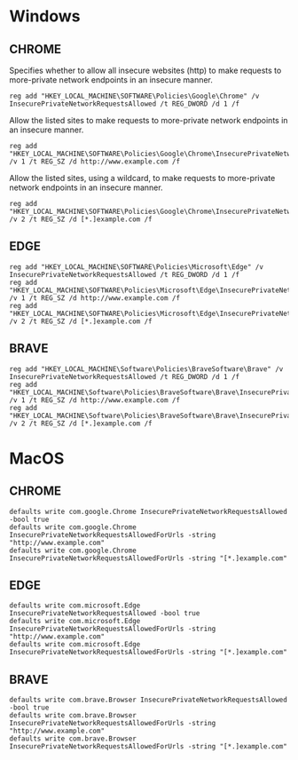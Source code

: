 # Windows

## CHROME
Specifies whether to allow all insecure websites (http) to make requests to more-private network endpoints in an insecure manner.   
```
reg add "HKEY_LOCAL_MACHINE\SOFTWARE\Policies\Google\Chrome" /v InsecurePrivateNetworkRequestsAllowed /t REG_DWORD /d 1 /f  
```
Allow the listed sites to make requests to more-private network endpoints in an insecure manner.   
```
reg add "HKEY_LOCAL_MACHINE\SOFTWARE\Policies\Google\Chrome\InsecurePrivateNetworkRequestsAllowedForUrls" /v 1 /t REG_SZ /d http://www.example.com /f  
```
Allow the listed sites, using a wildcard, to make requests to more-private network endpoints in an insecure manner.   
```
reg add "HKEY_LOCAL_MACHINE\SOFTWARE\Policies\Google\Chrome\InsecurePrivateNetworkRequestsAllowedForUrls" /v 2 /t REG_SZ /d [*.]example.com /f  
```

## EDGE
```
reg add "HKEY_LOCAL_MACHINE\SOFTWARE\Policies\Microsoft\Edge" /v InsecurePrivateNetworkRequestsAllowed /t REG_DWORD /d 1 /f  
reg add "HKEY_LOCAL_MACHINE\SOFTWARE\Policies\Microsoft\Edge\InsecurePrivateNetworkRequestsAllowedForUrls" /v 1 /t REG_SZ /d http://www.example.com /f  
reg add "HKEY_LOCAL_MACHINE\SOFTWARE\Policies\Microsoft\Edge\InsecurePrivateNetworkRequestsAllowedForUrls" /v 2 /t REG_SZ /d [*.]example.com /f
```

## BRAVE
```
reg add "HKEY_LOCAL_MACHINE\Software\Policies\BraveSoftware\Brave" /v InsecurePrivateNetworkRequestsAllowed /t REG_DWORD /d 1 /f  
reg add "HKEY_LOCAL_MACHINE\Software\Policies\BraveSoftware\Brave\InsecurePrivateNetworkRequestsAllowedForUrls" /v 1 /t REG_SZ /d http://www.example.com /f  
reg add "HKEY_LOCAL_MACHINE\Software\Policies\BraveSoftware\Brave\InsecurePrivateNetworkRequestsAllowedForUrls" /v 2 /t REG_SZ /d [*.]example.com /f
```

# MacOS

## CHROME
```
defaults write com.google.Chrome InsecurePrivateNetworkRequestsAllowed -bool true  
defaults write com.google.Chrome InsecurePrivateNetworkRequestsAllowedForUrls -string "http://www.example.com"  
defaults write com.google.Chrome InsecurePrivateNetworkRequestsAllowedForUrls -string "[*.]example.com"  
```

## EDGE
```
defaults write com.microsoft.Edge InsecurePrivateNetworkRequestsAllowed -bool true  
defaults write com.microsoft.Edge InsecurePrivateNetworkRequestsAllowedForUrls -string "http://www.example.com"  
defaults write com.microsoft.Edge InsecurePrivateNetworkRequestsAllowedForUrls -string "[*.]example.com"  
```

## BRAVE
```
defaults write com.brave.Browser InsecurePrivateNetworkRequestsAllowed -bool true  
defaults write com.brave.Browser InsecurePrivateNetworkRequestsAllowedForUrls -string "http://www.example.com"  
defaults write com.brave.Browser InsecurePrivateNetworkRequestsAllowedForUrls -string "[*.]example.com"
```